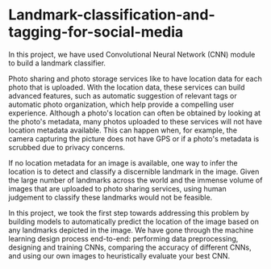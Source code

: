 # Landmark-classification-and-tagging-for-social-media

In this project, we have used Convolutional Neural Network (CNN) module to build a landmark classifier.

Photo sharing and photo storage services like to have location data for each photo that is uploaded. With the location data, these services can build advanced features, such as automatic suggestion of relevant tags or automatic photo organization, which help provide a compelling user experience. Although a photo's location can often be obtained by looking at the photo's metadata, many photos uploaded to these services will not have location metadata available. This can happen when, for example, the camera capturing the picture does not have GPS or if a photo's metadata is scrubbed due to privacy concerns.

If no location metadata for an image is available, one way to infer the location is to detect and classify a discernible landmark in the image. Given the large number of landmarks across the world and the immense volume of images that are uploaded to photo sharing services, using human judgement to classify these landmarks would not be feasible.

In this project, we took the first step towards addressing this problem by building models to automatically predict the location of the image based on any landmarks depicted in the image. We have gone through the machine learning design process end-to-end: performing data preprocessing, designing and training CNNs, comparing the accuracy of different CNNs, and using our own images to heuristically evaluate your best CNN.
